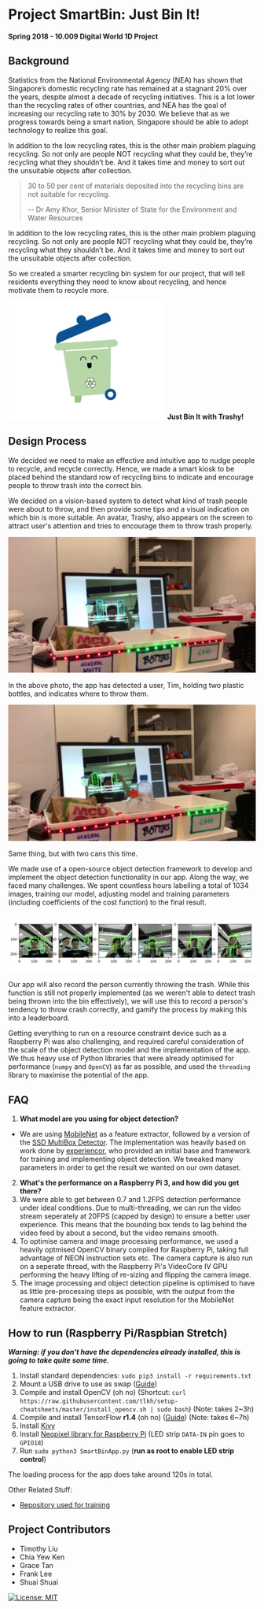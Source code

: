 # Project SmartBin: Just Bin It!
**Spring 2018 - 10.009 Digital World 1D Project**


## Background

Statistics from the National Environmental Agency (NEA) has shown that Singapore’s domestic recycling rate has remained at a stagnant 20% over the years, despite almost a decade of recycling initiatives. This is a lot lower than the recycling rates of other countries, and NEA has the goal of increasing our recycling rate to 30% by 2030. We believe that as we progress towards being a smart nation, Singapore should be able to adopt technology to realize this goal.

In addition to the low recycling rates, this is the other main problem plaguing recycling. So not only are people NOT recycling what they could be, they’re recycling what they shouldn’t be. And it takes time and money to sort out the unsuitable objects after collection. 

> 30 to 50 per cent of materials deposited into the recycling bins are not suitable for recycling.
> 
> -- Dr Amy Khor, Senior Minister of State for the Environment and Water Resources

In addition to the low recycling rates, this is the other main problem plaguing recycling. So not only are people NOT recycling what they could be, they’re recycling what they shouldn’t be. And it takes time and money to sort out the unsuitable objects after collection. 

So we created a smarter recycling bin system for our project, that will tell residents everything they need to know about recycling, and hence motivate them to recycle more.

![trashy_gif](img/trashy.gif)
**Just Bin It with Trashy!**

## Design Process

We decided we need to make an effective and intuitive app to nudge people to recycle, and recycle correctly. Hence, we made a smart kiosk to be placed behind the standard row of recycling bins to indicate and encourage people to throw trash into the correct bin.

We decided on a vision-based system to detect what kind of trash people were about to throw, and then provide some tips and a visual indication on which bin is more suitable. An avatar, Trashy, also appears on the screen to attract user's attention and tries to encourage them to throw trash properly. 

![photo1](img/photo1.png)

In the above photo, the app has detected a user, Tim, holding two plastic bottles, and indicates where to throw them.

![photo2](img/photo2.png)

Same thing, but with two cans this time.

We made use of a open-source object detection framework to develop and implement the object detection functionality in our app. Along the way, we faced many challenges. We spent countless hours labelling a total of 1034 images, training our model, adjusting model and training parameters (including coefficients of the cost function) to the final result.

![test_images](img/test_images.png)

Our app will also record the person currently throwing the trash. While this function is still not properly implemented (as we weren't able to detect trash being thrown into the bin effectively), we will use this to record a person's tendency to throw crash correctly, and gamify the process by making this into a leaderboard.

Getting everything to run on a resource constraint device such as a Raspberry Pi was also challenging, and required careful consideration of the scale of the object detection model and the implementation of the app. We thus heavy use of Python libraries that were already optimised for performance (`numpy` and `OpenCV`) as far as possible, and used the `threading` library to maximise the potential of the app.

## FAQ

1. **What model are you using for object detection?**
  * We are using [MobileNet](https://arxiv.org/abs/1704.04861) as a feature extractor, followed by a version of the [SSD MultiBox Detector](https://arxiv.org/abs/1512.02325). The implementation was heavily based on work done by [experiencor](https://github.com/experiencor/keras-yolo2), who provided an initial base and framework for training and implementing object detection. We tweaked many parameters in order to get the result we wanted on our own dataset.
2. **What's the performance on a Raspberry Pi 3, and how did you get there?**
  1. We were able to get between 0.7 and 1.2FPS detection performance under ideal conditions. Due to multi-threading, we can run the video stream seperately at 20FPS (capped by design) to ensure a better user experience. This means that the bounding box tends to lag behind the video feed by about a second, but the video remains smooth.
  2. To optimise camera and image processing performance, we used a heavily optmised OpenCV binary compiled for Raspberry Pi, taking full advantage of NEON instruction sets etc. The camera capture is also run on a seperate thread, with the Raspberry Pi's VideoCore IV GPU performing the heavy lifting of re-sizing and flipping the camera image.
  3. The image processing and object detection pipeline is optimised to have as little pre-processing steps as possible, with the output from the camera capture being the exact input resolution for the MobileNet feature extractor.

## How to run (Raspberry Pi/Raspbian Stretch)

***Warning: if you don't have the dependencies already installed, this is going to take quite some time.***

1. Install standard dependencies: `sudo pip3 install -r requirements.txt`
2. Mount a USB drive to use as swap ([Guide](https://github.com/samjabrahams/tensorflow-on-raspberry-pi/blob/master/GUIDE.md#2-install-a-memory-drive-as-swap-for-compiling))
2. Compile and install OpenCV (oh no) (Shortcut: `curl https://raw.githubusercontent.com/tlkh/setup-cheatsheets/master/install_opencv.sh | sudo bash`) (Note: takes 2~3h)
3. Compile and install TensorFlow **r1.4** (oh no) ([Guide](https://github.com/samjabrahams/tensorflow-on-raspberry-pi/blob/master/GUIDE.md)) (Note: takes 6~7h)
4. Install [Kivy](https://kivy.org/docs/installation/installation-rpi.html)
5. Install [Neopixel library for Raspberry Pi](https://learn.adafruit.com/neopixels-on-raspberry-pi/software) (LED strip `DATA-IN` pin goes to `GPIO18`)
6. Run `sudo python3 SmartBinApp.py` (**run as root to enable LED strip control**) 

The loading process for the app does take around 120s in total.

Other Related Stuff:

* [Repository used for training](https://github.com/tlkh/keras-yolo2)


## Project Contributors

* Timothy Liu
* Chia Yew Ken
* Grace Tan
* Frank Lee
* Shuai Shuai

[![License: MIT](https://img.shields.io/badge/License-MIT-yellow.svg)](https://opensource.org/licenses/MIT)